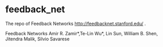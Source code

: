 # feedback_net
The repo of Feedback Networks
http://feedbacknet.stanford.edu/ .

Feedback Networks Amir R. Zamir*,Te-Lin Wu*, Lin Sun, William B. Shen, Jitendra Malik, Silvio Savarese 
